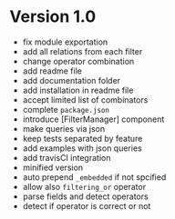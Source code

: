 # Version 1.0

 - fix module exportation
 - add all relations from each filter
 - change operator combination
 - add readme file
 - add documentation folder
 - add installation in readme file
 - accept limited list of combinators
 - complete `package.json`
 - introduce [FilterManager] component
 - make queries via json
 - keep tests separated by feature
 - add examples with json queries
 - add travisCI integration
 - minified version
 - auto prepend `_embedded` if not spcified
 - allow also `filtering_or` operator
 - parse fields and detect operators
 - detect if operator is correct or not
